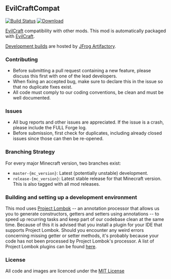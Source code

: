 ## EvilCraftCompat

[![Build Status](https://travis-ci.org/CyclopsMC/EvilCraft-Compat.svg?branch=master-1.12)](https://travis-ci.org/CyclopsMC/EvilCraft-Compat)
[![Download](https://img.shields.io/maven-metadata/v/https/oss.jfrog.org/artifactory/simple/libs-release/org/cyclops/evilcraftcompat/EvilCraftCompat/maven-metadata.xml.svg) ](https://oss.jfrog.org/artifactory/simple/libs-release/org/cyclops/evilcraftcompat/EvilCraftCompat/)

[EvilCraft](https://github.com/CyclopsMC/EvilCraft) compatibility with other mods.
This mod is automatically packaged with [EvilCraft](https://github.com/CyclopsMC/EvilCraft).

[Development builds](https://oss.jfrog.org/artifactory/simple/libs-release/org/cyclops/evilcraftcompat/EvilCraftCompat/) are hosted by [JFrog Artifactory](https://www.jfrog.com/artifactory/).

### Contributing
* Before submitting a pull request containing a new feature, please discuss this first with one of the lead developers.
* When fixing an accepted bug, make sure to declare this in the issue so that no duplicate fixes exist.
* All code must comply to our coding conventions, be clean and must be well documented.

### Issues
* All bug reports and other issues are appreciated. If the issue is a crash, please include the FULL Forge log.
* Before submission, first check for duplicates, including already closed issues since those can then be re-opened.

### Branching Strategy

For every major Minecraft version, two branches exist:

* `master-{mc_version}`: Latest (potentially unstable) development.
* `release-{mc_version}`: Latest stable release for that Minecraft version. This is also tagged with all mod releases.

### Building and setting up a development environment

This mod uses [Project Lombok](http://projectlombok.org/) -- an annotation processor that allows us you to generate constructors, getters and setters using annotations -- to speed up recurring tasks and keep part of our codebase clean at the same time. Because of this it is advised that you install a plugin for your IDE that supports Project Lombok. Should you encounter any weird errors concerning missing getter or setter methods, it's probably because your code has not been processed by Project Lombok's processor. A list of Project Lombok plugins can be found [here](http://projectlombok.org/download.htm).

### License
All code and images are licenced under the [MIT License](https://github.com/CyclopsMC/EvilCraft-Compat/blob/master-1.8/LICENSE.txt)
